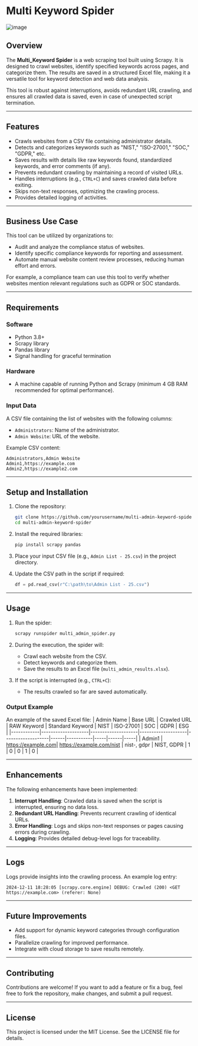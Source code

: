# Multi Keyword Spider  
  
![image](https://github.com/user-attachments/assets/85692117-bca5-46eb-8869-a62a6b95f023)  
  
## Overview  
The **Multi_Keyword Spider** is a web scraping tool built using Scrapy. It is designed to crawl websites, identify specified keywords across pages, and categorize them. The results are saved in a structured Excel file, making it a versatile tool for keyword detection and web data analysis.

This tool is robust against interruptions, avoids redundant URL crawling, and ensures all crawled data is saved, even in case of unexpected script termination.

---

## Features
- Crawls websites from a CSV file containing administrator details.
- Detects and categorizes keywords such as "NIST," "ISO-27001," "SOC," "GDPR," etc.
- Saves results with details like raw keywords found, standardized keywords, and error comments (if any).
- Prevents redundant crawling by maintaining a record of visited URLs.
- Handles interruptions (e.g., `CTRL+C`) and saves crawled data before exiting.
- Skips non-text responses, optimizing the crawling process.
- Provides detailed logging of activities.

---

## Business Use Case
This tool can be utilized by organizations to:
- Audit and analyze the compliance status of websites.
- Identify specific compliance keywords for reporting and assessment.
- Automate manual website content review processes, reducing human effort and errors.

For example, a compliance team can use this tool to verify whether websites mention relevant regulations such as GDPR or SOC standards.

---

## Requirements
### Software
- Python 3.8+
- Scrapy library
- Pandas library
- Signal handling for graceful termination

### Hardware
- A machine capable of running Python and Scrapy (minimum 4 GB RAM recommended for optimal performance).

### Input Data
A CSV file containing the list of websites with the following columns:
- `Administrators`: Name of the administrator.
- `Admin Website`: URL of the website.

Example CSV content:
```csv
Administrators,Admin Website
Admin1,https://example.com
Admin2,https://example2.com
```

---

## Setup and Installation
1. Clone the repository:
    ```bash
    git clone https://github.com/yourusername/multi-admin-keyword-spider.git
    cd multi-admin-keyword-spider
    ```

2. Install the required libraries:
    ```bash
    pip install scrapy pandas
    ```

3. Place your input CSV file (e.g., `Admin List - 25.csv`) in the project directory.

4. Update the CSV path in the script if required:
    ```python
    df = pd.read_csv(r"C:\path\to\Admin List - 25.csv")
    ```

---

## Usage
1. Run the spider:
    ```bash
    scrapy runspider multi_admin_spider.py
    ```

2. During the execution, the spider will:
   - Crawl each website from the CSV.
   - Detect keywords and categorize them.
   - Save the results to an Excel file (`multi_admin_results.xlsx`).

3. If the script is interrupted (e.g., `CTRL+C`):
   - The results crawled so far are saved automatically.

### Output Example
An example of the saved Excel file:
| Admin Name | Base URL           | Crawled URL        | RAW Keyword        | Standard Keyword  | NIST | ISO-27001 | SOC | GDPR | ESG |
|------------|--------------------|--------------------|--------------------|-------------------|------|-----------|-----|------|-----|
| Admin1     | https://example.com| https://example.com/nist | nist-, gdpr       | NIST, GDPR       | 1    | 0         | 0   | 1    | 0   |

---

## Enhancements
The following enhancements have been implemented:
1. **Interrupt Handling**: Crawled data is saved when the script is interrupted, ensuring no data loss.
2. **Redundant URL Handling**: Prevents recurrent crawling of identical URLs.
3. **Error Handling**: Logs and skips non-text responses or pages causing errors during crawling.
4. **Logging**: Provides detailed debug-level logs for traceability.

---

## Logs
Logs provide insights into the crawling process. An example log entry:
```
2024-12-11 18:28:05 [scrapy.core.engine] DEBUG: Crawled (200) <GET https://example.com> (referer: None)
```

---

## Future Improvements
- Add support for dynamic keyword categories through configuration files.
- Parallelize crawling for improved performance.
- Integrate with cloud storage to save results remotely.

---

## Contributing
Contributions are welcome! If you want to add a feature or fix a bug, feel free to fork the repository, make changes, and submit a pull request.

---

## License
This project is licensed under the MIT License. See the LICENSE file for details.

